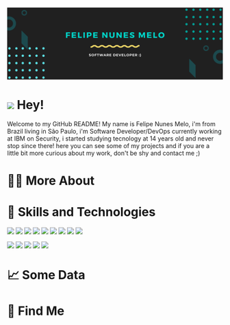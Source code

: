 [![Header](https://github.com/felipemelonunes09/felipemelonunes09/blob/main/assets/presentation-header.png "Header")](https://github.com/felipemelonunes09/felipemelonunes09/blob/main/assets/img-header.jpg)

# <img src="https://raw.githubusercontent.com/MartinHeinz/MartinHeinz/master/wave.gif" width="30px"> Hey!
Welcome to my GitHub README! My name is Felipe Nunes Melo, i'm from Brazil living in São Paulo, i'm Software Developer/DevOps currently working at IBM on Security, i started studying tecnology at 14 years old and never stop since there! here you can see some of my projects and if you are a little bit more curious about my work, don't be shy and contact me ;)

# 💁‍♂️ More About

# 🔧 Skills and Technologies 
![](https://img.shields.io/badge/Code-Python-informational?style=flat&logo=python&logoColor=white&color=BD2A95)
![](https://img.shields.io/badge/Code-JavaScript-informational?style=flat&logo=javascript&logoColor=white&color=BD2A95)
![](https://img.shields.io/badge/Code-Java-informational?style=flat&logo=java&logoColor=white&color=BD2A95)
![](https://img.shields.io/badge/Code-Typescript-informational?style=flat&logo=typescript&logoColor=white&color=BD2A95)
![](https://img.shields.io/badge/Code-CSharp-informational?style=flat&logo=csharp&logoColor=white&color=BD2A95)
![](https://img.shields.io/badge/Framework-AspNet-informational?style=flat&logo=aspnet&logoColor=white&color=BD2A95)
![](https://img.shields.io/badge/Framework-Vue-informational?style=flat&logo=vue.js&logoColor=white&color=FFD538)
![](https://img.shields.io/badge/Framework-Angular-informational?style=flat&logo=angular&logoColor=white&color=FFD538)
![](https://img.shields.io/badge/Framework-Ionic-informational?style=flat&logo=ionic&logoColor=white&color=FFD538)

![](https://img.shields.io/badge/Tools-SQLServer-informational?style=flat&logo=sqlserver&logoColor=white&color=2bbc8a)
![](https://img.shields.io/badge/Tools-MongoDB-informational?style=flat&logo=mongodb&logoColor=white&color=2bbc8a)
![](https://img.shields.io/badge/Tools-PostgreSQL-informational?style=flat&logo=postgresql&logoColor=white&color=2bbc8a)
![](https://img.shields.io/badge/Tools-Docker-informational?style=flat&logo=docker&logoColor=white&color=2bbc8a)
![](https://img.shields.io/badge/Cloud-Digital_Ocean-informational?style=flat&logo=digitalocean&logoColor=white&color=2bbc8a)

# 📈 Some Data 

# 🔎 Find Me


 

<!--
**felipemelonunes09/felipemelonunes09** is a ✨ _special_ ✨ repository because its `README.md` (this file) appears on your GitHub profile.

Here are some ideas to get you started:

- 🔭 I’m currently working on ...
- 🌱 I’m currently learning ...
- 👯 I’m looking to collaborate on ...
- 🤔 I’m looking for help with ...
- 💬 Ask me about ...
- 📫 How to reach me: ...
- 😄 Pronouns: ...
- ⚡ Fun fact: ...
-->
